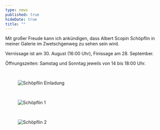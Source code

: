 ```yaml
---
type: news
published: true
hideDate: true
title: ""  
---
```


Mit großer Freude kann ich ankündigen, dass <data itemprop="name">Albert Scopin Schöpflin</data> in meiner Galerie im Zwetschgenweg zu sehen sein wird. 

Vernissage ist am 30. August (16:00 Uhr), Finissage am 28. September.

Öffnungszeiten: Samstag und Sonntag jeweils von 14 bis 18:00 Uhr.

<br>
<figure>
    <img src="{{ site.baseurl }}images/Einladung Albert Scopin GALERIE im ZWETSCHGENWEG.jpg" alt="Schöpflin Einladung" itemprop="image"/>
</figure>
<br>
<figure>
    <img src="{{ site.baseurl }}images/schoepflin1.jpeg" alt="Schöpflin 1" itemprop="image"/>
</figure>
<br>
<figure>
    <img src="{{ site.baseurl }}images/schoepflin2.jpeg" alt="Schöpflin 2" itemprop="image"/>
</figure>
<br>

